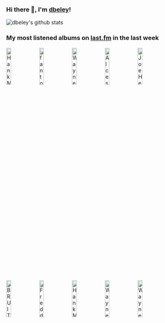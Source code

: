 ### Hi there 👋, I'm [dbeley](https://dbeley.ovh/en)!

![dbeley's github stats](https://github-readme-stats.vercel.app/api?username=dbeley)

### My most listened albums on [last.fm](https://www.last.fm/user/d_beley) in the last week

[<img src='https://lastfm.freetls.fastly.net/i/u/300x300/82a36b6b00d8f4b32e85abb65cfd57d9.png' width='16%' height='16%' alt='Hank Mobley - No Room for Squares'>](https://www.last.fm/music/hank%2bmobley/no%2broom%2bfor%2bsquares)&nbsp;
[<img src='https://lastfm.freetls.fastly.net/i/u/300x300/75883b157b66a8e6ed5f1c39dec07113.png' width='16%' height='16%' alt='fantomes - ITS OK'>](https://www.last.fm/music/fantomes/it%2527s%2bok)&nbsp;
[<img src='https://lastfm.freetls.fastly.net/i/u/300x300/b1ef1dc3b62d443583bff817e6a9fc06.jpg' width='16%' height='16%' alt='Wayne Shorter - Alegría'>](https://www.last.fm/music/wayne%2bshorter/alegr%25c3%25ada)&nbsp;
[<img src='https://lastfm.freetls.fastly.net/i/u/300x300/8e23a97b0ab6ca22e1d589c17499e226.jpg' width='16%' height='16%' alt='Alcest - Spiritual Instinct'>](https://www.last.fm/music/alcest/spiritual%2binstinct)&nbsp;
[<img src='https://lastfm.freetls.fastly.net/i/u/300x300/7658bff0867a48f6c887d46e8e64a614.png' width='16%' height='16%' alt='Joe Henderson - Mode For Joe'>](https://www.last.fm/music/joe%2bhenderson/mode%2bfor%2bjoe)&nbsp;
<br>
[<img src='https://lastfm.freetls.fastly.net/i/u/300x300/89661ab3171d1e4445e9831dd8ccd023.jpg' width='16%' height='16%' alt='BRUIT ≤ - The Machine is burning and now everyone knows it could happen again'>](https://www.last.fm/music/bruit%2b%25e2%2589%25a4/the%2bmachine%2bis%2bburning%2band%2bnow%2beveryone%2bknows%2bit%2bcould%2bhappen%2bagain)&nbsp;
[<img src='https://lastfm.freetls.fastly.net/i/u/300x300/2da27812067a71bd605010a461a115e3.jpg' width='16%' height='16%' alt='Freddie Hubbard - Open Sesame'>](https://www.last.fm/music/freddie%2bhubbard/open%2bsesame)&nbsp;
[<img src='https://lastfm.freetls.fastly.net/i/u/300x300/e65cbf72b4364fd0cf9bc6c752547048.png' width='16%' height='16%' alt='Hank Mobley - Dippin'>](https://www.last.fm/music/hank%2bmobley/dippin%2527)&nbsp;
[<img src='https://lastfm.freetls.fastly.net/i/u/300x300/f67c43a8deb6b758134c75577c9a4fab.jpg' width='16%' height='16%' alt='Wayne Shorter - Adams Apple'>](https://www.last.fm/music/wayne%2bshorter/adam%2527s%2bapple)&nbsp;
[<img src='https://lastfm.freetls.fastly.net/i/u/300x300/56f24becfee9d83694ff0af7ebc806bb.jpg' width='16%' height='16%' alt='Wayne Shorter - Speak No Evil'>](https://www.last.fm/music/wayne%2bshorter/speak%2bno%2bevil)&nbsp;
<br>
